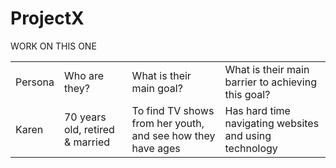 # ProjectX
WORK ON THIS ONE

<table>
  <tr>
   <td>Persona
   </td>
   <td>Who are they?
   </td>
   <td>What is their main goal?
   </td>
   <td>What is their main barrier to achieving this goal?
   </td>
  </tr>
  <tr>
   <td>Karen
   </td>
   <td>70 years old, retired & married
   </td>
   <td>To find TV shows from her youth, and see how they have ages
   </td>
   <td>Has hard time navigating websites and using technology
   </td>
  </tr>
</table>
